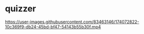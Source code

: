 # quizzer



https://user-images.githubusercontent.com/83463146/174072822-10c369f9-db24-45bd-bf47-54143b55b30f.mp4

